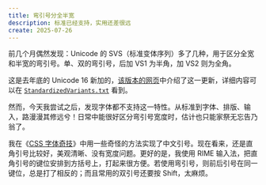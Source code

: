 ```yaml
---
title: 弯引号分全半宽
description: 标准已经支持，实用还差很远
create: 2025-07-26
---
```


前几个月偶然发现：Unicode 的 SVS（标准变体序列）多了几种，用于区分全宽和半宽的弯引号。单、双的弯引号，后加 VS1 为半角，加 VS2 则为全角。

这是去年底的 Unicode 16 新加的，[该版本的网页](https://www.unicode.org/versions/Unicode16.0.0/#:~:text=Standardized%20Variation%20Sequences)中介绍了这一更新，详细内容可以在 [`StandardizedVariants.txt`](https://www.unicode.org/Public/16.0.0/ucd/StandardizedVariants.txt) 看到。

然而，今天我尝试之后，发现字体都不支持这一特性。从标准到字体、排版、输入，路漫漫其修远兮！日常中能很好区分弯引号宽度时，估计也只能家祭无忘告乃翁了。

我在《[CSS 字体奇技](./cssfont.md)》中用一些奇怪的方法实现了中文引号。现在看来，还是直角引号比较好，美观清晰、没有宽度问题。更好的是，我使用 RIME 输入法，把直角引号的键位安排到方括号上，打起来很方便。若使用弯引号，则前后引号在同一键位，总是打了相反的；而且常用的双引号还要按 Shift，太麻烦。